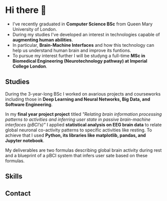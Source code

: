 ### <h1>Hi there 👋</h1>
- I've recently graduated in <b>Computer Science BSc</b> from Queen Mary University of London.<br>
- During my studies I've developed an interest in technologies capable of <b>augmenting human abilities</b>.<br>
- In particular, <b>Brain-Machine Interfaces</b> and how this technology can help us understand human brain and improve its funtions.
- To pursue my interest further I will be studyng a full-time <b>MSc in Biomedical Engineering (Neurotechnology pathway) at Imperial College London</b>.

<!--
**dnsgrig/dnsgrig** is a ✨ _special_ ✨ repository because its `README.md` (this file) appears on your GitHub profile.

Here are some ideas to get you started:

- 🔭 I’m currently working on ...
- 🌱 I’m currently learning ...
- 👯 I’m looking to collaborate on ...
- 🤔 I’m looking for help with ...
- 💬 Ask me about ...
- 📫 How to reach me: ...
- 😄 Pronouns: ...
- ⚡ Fun fact: ...
-->

<h2>Studies</h2>
During the 3-year-long BSc I worked on avarious projects and courseworks including those in <b>Deep Learning and Neural Networks, Big Data, and Software Engineering</b>.

In my <b>final year project project</b> titled <i>"Relating brain information processing patterns to activities and inferring user state
in passive brain-machine interfaces (pBCI’s)"</i> I applied <b>statistical analysis on EEG brain data</b> to relate global neuronal co-activity patterns to specific activities like resting. 
To achieve that I used <b>Python, its libraries like matplotlib, pandas, and Jupyter notebook</b>.

My deliverables are two formulas describing global brain activity during rest and a 
blueprint of a pBCI system that infers user sate based on these formulas.


<h2>Skills</h2>

<h2>Contact</h2>
